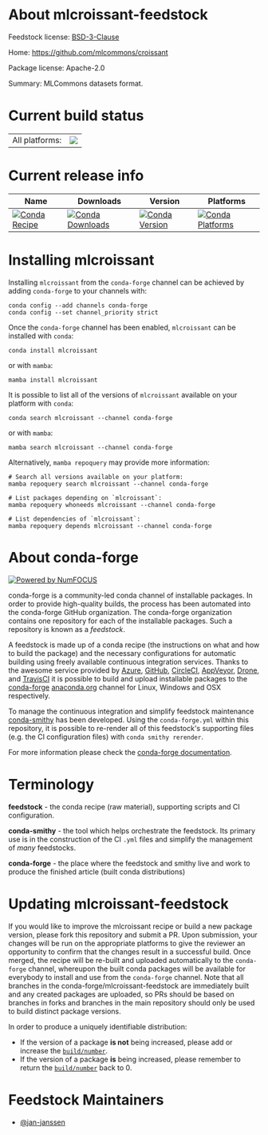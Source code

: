 About mlcroissant-feedstock
===========================

Feedstock license: [BSD-3-Clause](https://github.com/conda-forge/mlcroissant-feedstock/blob/main/LICENSE.txt)

Home: https://github.com/mlcommons/croissant

Package license: Apache-2.0

Summary: MLCommons datasets format.

Current build status
====================


<table><tr><td>All platforms:</td>
    <td>
      <a href="https://dev.azure.com/conda-forge/feedstock-builds/_build/latest?definitionId=22041&branchName=main">
        <img src="https://dev.azure.com/conda-forge/feedstock-builds/_apis/build/status/mlcroissant-feedstock?branchName=main">
      </a>
    </td>
  </tr>
</table>

Current release info
====================

| Name | Downloads | Version | Platforms |
| --- | --- | --- | --- |
| [![Conda Recipe](https://img.shields.io/badge/recipe-mlcroissant-green.svg)](https://anaconda.org/conda-forge/mlcroissant) | [![Conda Downloads](https://img.shields.io/conda/dn/conda-forge/mlcroissant.svg)](https://anaconda.org/conda-forge/mlcroissant) | [![Conda Version](https://img.shields.io/conda/vn/conda-forge/mlcroissant.svg)](https://anaconda.org/conda-forge/mlcroissant) | [![Conda Platforms](https://img.shields.io/conda/pn/conda-forge/mlcroissant.svg)](https://anaconda.org/conda-forge/mlcroissant) |

Installing mlcroissant
======================

Installing `mlcroissant` from the `conda-forge` channel can be achieved by adding `conda-forge` to your channels with:

```
conda config --add channels conda-forge
conda config --set channel_priority strict
```

Once the `conda-forge` channel has been enabled, `mlcroissant` can be installed with `conda`:

```
conda install mlcroissant
```

or with `mamba`:

```
mamba install mlcroissant
```

It is possible to list all of the versions of `mlcroissant` available on your platform with `conda`:

```
conda search mlcroissant --channel conda-forge
```

or with `mamba`:

```
mamba search mlcroissant --channel conda-forge
```

Alternatively, `mamba repoquery` may provide more information:

```
# Search all versions available on your platform:
mamba repoquery search mlcroissant --channel conda-forge

# List packages depending on `mlcroissant`:
mamba repoquery whoneeds mlcroissant --channel conda-forge

# List dependencies of `mlcroissant`:
mamba repoquery depends mlcroissant --channel conda-forge
```


About conda-forge
=================

[![Powered by
NumFOCUS](https://img.shields.io/badge/powered%20by-NumFOCUS-orange.svg?style=flat&colorA=E1523D&colorB=007D8A)](https://numfocus.org)

conda-forge is a community-led conda channel of installable packages.
In order to provide high-quality builds, the process has been automated into the
conda-forge GitHub organization. The conda-forge organization contains one repository
for each of the installable packages. Such a repository is known as a *feedstock*.

A feedstock is made up of a conda recipe (the instructions on what and how to build
the package) and the necessary configurations for automatic building using freely
available continuous integration services. Thanks to the awesome service provided by
[Azure](https://azure.microsoft.com/en-us/services/devops/), [GitHub](https://github.com/),
[CircleCI](https://circleci.com/), [AppVeyor](https://www.appveyor.com/),
[Drone](https://cloud.drone.io/welcome), and [TravisCI](https://travis-ci.com/)
it is possible to build and upload installable packages to the
[conda-forge](https://anaconda.org/conda-forge) [anaconda.org](https://anaconda.org/)
channel for Linux, Windows and OSX respectively.

To manage the continuous integration and simplify feedstock maintenance
[conda-smithy](https://github.com/conda-forge/conda-smithy) has been developed.
Using the ``conda-forge.yml`` within this repository, it is possible to re-render all of
this feedstock's supporting files (e.g. the CI configuration files) with ``conda smithy rerender``.

For more information please check the [conda-forge documentation](https://conda-forge.org/docs/).

Terminology
===========

**feedstock** - the conda recipe (raw material), supporting scripts and CI configuration.

**conda-smithy** - the tool which helps orchestrate the feedstock.
                   Its primary use is in the construction of the CI ``.yml`` files
                   and simplify the management of *many* feedstocks.

**conda-forge** - the place where the feedstock and smithy live and work to
                  produce the finished article (built conda distributions)


Updating mlcroissant-feedstock
==============================

If you would like to improve the mlcroissant recipe or build a new
package version, please fork this repository and submit a PR. Upon submission,
your changes will be run on the appropriate platforms to give the reviewer an
opportunity to confirm that the changes result in a successful build. Once
merged, the recipe will be re-built and uploaded automatically to the
`conda-forge` channel, whereupon the built conda packages will be available for
everybody to install and use from the `conda-forge` channel.
Note that all branches in the conda-forge/mlcroissant-feedstock are
immediately built and any created packages are uploaded, so PRs should be based
on branches in forks and branches in the main repository should only be used to
build distinct package versions.

In order to produce a uniquely identifiable distribution:
 * If the version of a package **is not** being increased, please add or increase
   the [``build/number``](https://docs.conda.io/projects/conda-build/en/latest/resources/define-metadata.html#build-number-and-string).
 * If the version of a package **is** being increased, please remember to return
   the [``build/number``](https://docs.conda.io/projects/conda-build/en/latest/resources/define-metadata.html#build-number-and-string)
   back to 0.

Feedstock Maintainers
=====================

* [@jan-janssen](https://github.com/jan-janssen/)


